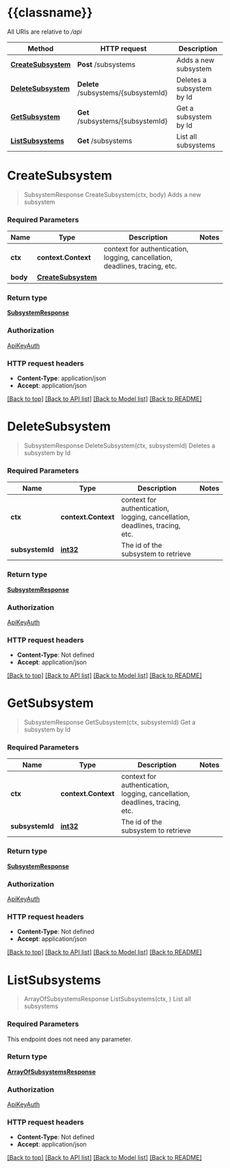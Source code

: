 # {{classname}}

All URIs are relative to */api*

Method | HTTP request | Description
------------- | ------------- | -------------
[**CreateSubsystem**](SubsystemApi.md#CreateSubsystem) | **Post** /subsystems | Adds a new subsystem
[**DeleteSubsystem**](SubsystemApi.md#DeleteSubsystem) | **Delete** /subsystems/{subsystemId} | Deletes a subsystem by Id
[**GetSubsystem**](SubsystemApi.md#GetSubsystem) | **Get** /subsystems/{subsystemId} | Get a subsystem by Id
[**ListSubsystems**](SubsystemApi.md#ListSubsystems) | **Get** /subsystems | List all subsystems

# **CreateSubsystem**
> SubsystemResponse CreateSubsystem(ctx, body)
Adds a new subsystem

### Required Parameters

Name | Type | Description  | Notes
------------- | ------------- | ------------- | -------------
 **ctx** | **context.Context** | context for authentication, logging, cancellation, deadlines, tracing, etc.
  **body** | [**CreateSubsystem**](CreateSubsystem.md)|  | 

### Return type

[**SubsystemResponse**](SubsystemResponse.md)

### Authorization

[ApiKeyAuth](../README.md#ApiKeyAuth)

### HTTP request headers

 - **Content-Type**: application/json
 - **Accept**: application/json

[[Back to top]](#) [[Back to API list]](../README.md#documentation-for-api-endpoints) [[Back to Model list]](../README.md#documentation-for-models) [[Back to README]](../README.md)

# **DeleteSubsystem**
> SubsystemResponse DeleteSubsystem(ctx, subsystemId)
Deletes a subsystem by Id

### Required Parameters

Name | Type | Description  | Notes
------------- | ------------- | ------------- | -------------
 **ctx** | **context.Context** | context for authentication, logging, cancellation, deadlines, tracing, etc.
  **subsystemId** | [**int32**](.md)| The id of the subsystem to retrieve | 

### Return type

[**SubsystemResponse**](SubsystemResponse.md)

### Authorization

[ApiKeyAuth](../README.md#ApiKeyAuth)

### HTTP request headers

 - **Content-Type**: Not defined
 - **Accept**: application/json

[[Back to top]](#) [[Back to API list]](../README.md#documentation-for-api-endpoints) [[Back to Model list]](../README.md#documentation-for-models) [[Back to README]](../README.md)

# **GetSubsystem**
> SubsystemResponse GetSubsystem(ctx, subsystemId)
Get a subsystem by Id

### Required Parameters

Name | Type | Description  | Notes
------------- | ------------- | ------------- | -------------
 **ctx** | **context.Context** | context for authentication, logging, cancellation, deadlines, tracing, etc.
  **subsystemId** | [**int32**](.md)| The id of the subsystem to retrieve | 

### Return type

[**SubsystemResponse**](SubsystemResponse.md)

### Authorization

[ApiKeyAuth](../README.md#ApiKeyAuth)

### HTTP request headers

 - **Content-Type**: Not defined
 - **Accept**: application/json

[[Back to top]](#) [[Back to API list]](../README.md#documentation-for-api-endpoints) [[Back to Model list]](../README.md#documentation-for-models) [[Back to README]](../README.md)

# **ListSubsystems**
> ArrayOfSubsystemsResponse ListSubsystems(ctx, )
List all subsystems

### Required Parameters
This endpoint does not need any parameter.

### Return type

[**ArrayOfSubsystemsResponse**](ArrayOfSubsystemsResponse.md)

### Authorization

[ApiKeyAuth](../README.md#ApiKeyAuth)

### HTTP request headers

 - **Content-Type**: Not defined
 - **Accept**: application/json

[[Back to top]](#) [[Back to API list]](../README.md#documentation-for-api-endpoints) [[Back to Model list]](../README.md#documentation-for-models) [[Back to README]](../README.md)

